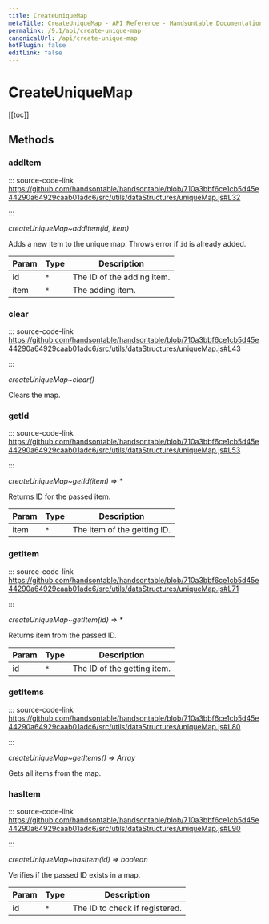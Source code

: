 ```yaml
---
title: CreateUniqueMap
metaTitle: CreateUniqueMap - API Reference - Handsontable Documentation
permalink: /9.1/api/create-unique-map
canonicalUrl: /api/create-unique-map
hotPlugin: false
editLink: false
---
```


# CreateUniqueMap

[[toc]]
## Methods

### addItem
  
::: source-code-link https://github.com/handsontable/handsontable/blob/710a3bbf6ce1cb5d45e44290a64929caab01adc6/src/utils/dataStructures/uniqueMap.js#L32

:::

_createUniqueMap~addItem(id, item)_

Adds a new item to the unique map. Throws error if `id` is already added.


| Param | Type | Description |
| --- | --- | --- |
| id | `*` | The ID of the adding item. |
| item | `*` | The adding item. |



### clear
  
::: source-code-link https://github.com/handsontable/handsontable/blob/710a3bbf6ce1cb5d45e44290a64929caab01adc6/src/utils/dataStructures/uniqueMap.js#L43

:::

_createUniqueMap~clear()_

Clears the map.



### getId
  
::: source-code-link https://github.com/handsontable/handsontable/blob/710a3bbf6ce1cb5d45e44290a64929caab01adc6/src/utils/dataStructures/uniqueMap.js#L53

:::

_createUniqueMap~getId(item) ⇒ \*_

Returns ID for the passed item.


| Param | Type | Description |
| --- | --- | --- |
| item | `*` | The item of the getting ID. |



### getItem
  
::: source-code-link https://github.com/handsontable/handsontable/blob/710a3bbf6ce1cb5d45e44290a64929caab01adc6/src/utils/dataStructures/uniqueMap.js#L71

:::

_createUniqueMap~getItem(id) ⇒ \*_

Returns item from the passed ID.


| Param | Type | Description |
| --- | --- | --- |
| id | `*` | The ID of the getting item. |



### getItems
  
::: source-code-link https://github.com/handsontable/handsontable/blob/710a3bbf6ce1cb5d45e44290a64929caab01adc6/src/utils/dataStructures/uniqueMap.js#L80

:::

_createUniqueMap~getItems() ⇒ Array_

Gets all items from the map.



### hasItem
  
::: source-code-link https://github.com/handsontable/handsontable/blob/710a3bbf6ce1cb5d45e44290a64929caab01adc6/src/utils/dataStructures/uniqueMap.js#L90

:::

_createUniqueMap~hasItem(id) ⇒ boolean_

Verifies if the passed ID exists in a map.


| Param | Type | Description |
| --- | --- | --- |
| id | `*` | The ID to check if registered. |



